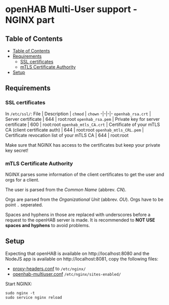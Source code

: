 # openHAB Multi-User support - NGINX part

## Table of Contents
- [Table of Contents](#table-of-contents)
- [Requirements](#requirements)
  - [SSL certificates](#ssl-certificates)
  - [mTLS Certificate Authority](#mtls-certificate-authority)
- [Setup](#setup)

## Requirements

### SSL certificates

In ``/etc/ssl/``:
File | Description | ``chmod`` | ``chown``
-|-|-|-
``openhab_rsa.crt`` | Server certificate | 644 | root:root
``openhab_rsa.pem`` | Private key for server certificate | 600 | root:root 
``openhab_mtls_CA.crt`` | Certificate of your mTLS CA (client certificate auth) | 644 | root:root
``openhab_mtls_CRL.pem`` | Certificate revocation list of your mTLS CA | 644 | root:root

Make sure that NGINX has access to the certificates but keep your private key secret!

### mTLS Certificate Authority

NGINX parses some information of the client certificates to get the user and orgs for a client.

The user is parsed from the *Common Name* (abbrev. *CN*).

Orgs are parsed from the *Organizational Unit* (abbrev. *OU*).
Orgs have to be point ``.`` seperated.

Spaces and hyphens in those are replaced with underscores before a request to the openHAB server is made.
It is recommended to **NOT USE spaces and hyphens** to avoid problems.

## Setup

Expecting that openHAB is available on http://localhost:8080 and the NodeJS app is available on http://localhost:8081, copy the following files:
- [proxy-headers.conf](proxy-headers.conf) to ``/etc/nginx/``
- [openhab-multiuser.conf](openhab-multiuser.conf) ``/etc/nginx/sites-enabled/``

Start NGINX:
```shell
sudo nginx -t
sudo service nginx reload
```
